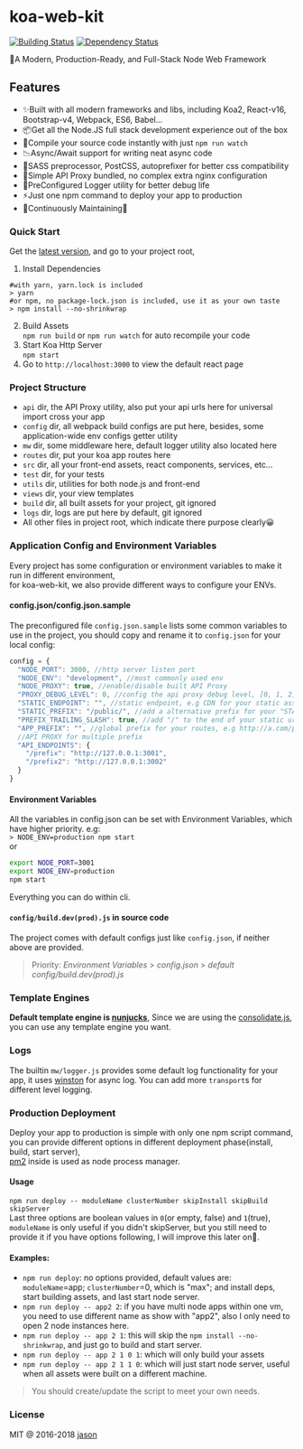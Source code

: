 # koa-web-kit

[![Building Status](https://travis-ci.org/JasonBoy/koa-web-kit.svg?branch=master)](https://travis-ci.org/JasonBoy/koa-web-kit) [![Dependency Status](https://david-dm.org/JasonBoy/koa-web-kit.svg)](https://david-dm.org/JasonBoy/koa-web-kit)

🚀A Modern, Production-Ready, and Full-Stack Node Web Framework

## Features

- ✨Built with all modern frameworks and libs, including Koa2, React-v16, Bootstrap-v4, Webpack, ES6, Babel...
- 📦Get all the Node.JS full stack development experience out of the box
- 👀Compile your source code instantly with just `npm run watch`
- 📉Async/Await support for writing neat async code
- 💖SASS preprocessor, PostCSS, autoprefixer for better css compatibility
- 🎉Simple API Proxy bundled, no complex extra nginx configuration
- 🌈PreConfigured Logger utility for better debug life
- ⚡️Just one npm command to deploy your app to production
- 👷Continuously Maintaining🍻

### Quick Start

Get the [latest version](https://github.com/JasonBoy/koa-web-kit/releases), and go to your project root,

1. Install Dependencies  
```
#with yarn, yarn.lock is included
> yarn
#or npm, no package-lock.json is included, use it as your own taste 
> npm install --no-shrinkwrap
```
2. Build Assets  
`npm run build` or `npm run watch` for auto recompile your code
3. Start Koa Http Server  
`npm start`
4. Go to `http://localhost:3000` to view the default react page

### Project Structure

- `api` dir, the API Proxy utility, also put your api urls here for universal import cross your app
- `config` dir, all webpack build configs are put here, besides, some application-wide env configs getter utility
- `mw` dir, some middleware here, default logger utility also located here
- `routes` dir, put your koa app routes here
- `src` dir, all your front-end assets, react components, services, etc...
- `test` dir, for your tests
- `utils` dir, utilities for both node.js and front-end
- `views` dir, your view templates
- `build` dir, all built assets for your project, git ignored
- `logs` dir, logs are put here by default, git ignored
- All other files in project root, which indicate there purpose clearly😀

### Application Config and Environment Variables

Every project has some configuration or environment variables to make it run in different environment,  
for koa-web-kit, we also provide different ways to configure your ENVs.

#### config.json/config.json.sample

The preconfigured file `config.json.sample` lists some common variables to use in the project, you should copy and rename it to `config.json` for your local config:
```javascript
config = {
  "NODE_PORT": 3000, //http server listen port
  "NODE_ENV": "development", //most commonly used env
  "NODE_PROXY": true, //enable/disable built API Proxy
  "PROXY_DEBUG_LEVEL": 0, //config the api proxy debug level, [0, 1, 2], 0 -> nothing
  "STATIC_ENDPOINT": "", //static endpoint, e.g CDN for your static assets
  "STATIC_PREFIX": "/public/", //add a alternative prefix for your "STATIC_ENDPOINT"
  "PREFIX_TRAILING_SLASH": true, //add "/" to the end of your static url, if not existed
  "APP_PREFIX": "", //global prefix for your routes, e.g http://a.com/prefix/...your app routes
  //API PROXY for multiple prefix
  "API_ENDPOINTS": {
    "/prefix": "http://127.0.0.1:3001",
    "/prefix2": "http://127.0.0.1:3002"
  }
}
```

#### Environment Variables

All the variables in config.json can be set with Environment Variables, which have higher priority.
e.g:  
`> NODE_ENV=production npm start`  
or  
```bash
export NODE_PORT=3001
export NODE_ENV=production
npm start
``` 
Everything you can do within cli.

#### `config/build.dev(prod).js` in source code

The project comes with default configs just like `config.json`, if neither above are provided.

> Priority: *Environment Variables* > *config.json* > *default config/build.dev(prod).js*

### Template Engines
__Default template engine is [nunjucks](https://github.com/mozilla/nunjucks)__,
Since we are using the [consolidate.js](https://github.com/tj/consolidate.js), you can use any template engine you want.

### Logs
The builtin `mw/logger.js` provides some default log functionality for your app, it uses [winston](https://github.com/winstonjs/winston) for async log. You can add more `transport`s for different level logging.

### Production Deployment

Deploy your app to production is simple with only one npm script command, you can provide different options in different deployment phase(install, build, start server),    
[pm2](https://github.com/Unitech/pm2) inside is used as node process manager.

#### Usage

`npm run deploy -- moduleName clusterNumber skipInstall skipBuild skipServer`  
Last three options are boolean values in `0`(or empty, false) and `1`(true),  
`moduleName` is only useful if you didn't skipServer, but you still need to provide it if you have options following, I will improve this later on🤣.

#### Examples:

- `npm run deploy`: no options provided, default values are:  
  `moduleName`=app; `clusterNumber`=0, which is "max"; and install deps, start building assets, and last start node server.
- `npm run deploy -- app2 2`: if you have multi node apps within one vm, you need to use different name as show with "app2", also I only need to open 2 node instances here.
- `npm run deploy -- app 2 1`: this will skip the `npm install --no-shrinkwrap`, and just go to build and start server.
- `npm run deploy -- app 2 1 0 1`: which will only build your assets
- `npm run deploy -- app 2 1 1 0`: which will just start node server, useful when all assets were built on a different machine.

> You should create/update the script to meet your own needs. 

### License

MIT @ 2016-2018 [jason](http://blog.lovemily.me)